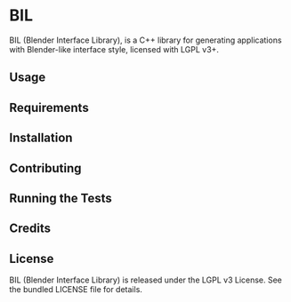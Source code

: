 BIL
===

BIL (Blender Interface Library), is a C++ library for generating
applications with Blender-like interface style, licensed with LGPL
v3+.

## Usage

## Requirements

## Installation

## Contributing

## Running the Tests

## Credits

## License

BIL (Blender Interface Library) is released under the LGPL v3
License. See the bundled LICENSE file for details.